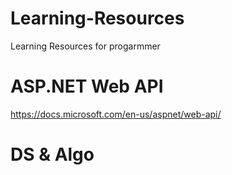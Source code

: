 # Learning-Resources
Learning Resources for progarmmer

  # ASP.NET Web API
  https://docs.microsoft.com/en-us/aspnet/web-api/
  
  # DS & Algo
  
